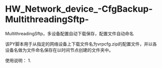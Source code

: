 # HW_Network_device_-CfgBackup-MultithreadingSftp-
MultithreadingSftp，多设备配置自动下载保存，配置文件自动命名

该PY脚本用于从指定的网络设备上下载文件名为vrpcfg.zip的配置文件，并以各设备名做为文件命名保存在以时间节点创建的文件夹中。

使用说明：
  1.
